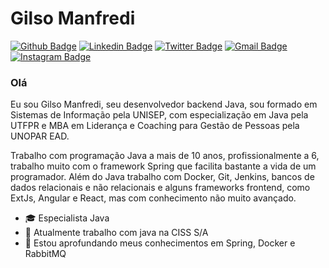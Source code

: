 # Gilso Manfredi

[![Github Badge](https://img.shields.io/badge/-Github-000?style=flat-square&logo=Github&logoColor=white&link=https://github.com/gilsomanfredi)](https://github.com/gilsomanfredi)
[![Linkedin Badge](https://img.shields.io/badge/-LinkedIn-blue?style=flat-square&logo=Linkedin&logoColor=white&link=https://www.linkedin.com/in/gilsomanfredi/)](https://www.linkedin.com/in/gilsomanfredi/)
[![Twitter Badge](https://img.shields.io/badge/-Twitter-1ca0f1?style=flat-square&labelColor=1ca0f1&logo=twitter&logoColor=white&link=https://twitter.com/gilsomanfredi)](https://twitter.com/gilsomanfredi)
[![Gmail Badge](https://img.shields.io/badge/-Gmail-c14438?style=flat-square&logo=Gmail&logoColor=white&link=mailto:gilso.manfredi@gmail.com)](mailto:gilso.manfredi@gmail.com)
[![Instagram Badge](https://img.shields.io/badge/-Instagram-C13584?style=flat-square&labelColor=C13584&logo=instagram&logoColor=white&link=https://www.instagram.com/gilsomanfredi/)](https://www.instagram.com/gilsomanfredi/)


### Olá 


Eu sou Gilso Manfredi, seu desenvolvedor backend Java, sou formado em Sistemas de Informação pela UNISEP, com especialização em Java pela UTFPR e MBA em Liderança e Coaching para Gestão de Pessoas pela UNOPAR EAD. 

Trabalho com programação Java a mais de 10 anos, profissionalmente a 6, trabalho muito com o framework Spring que facilita bastante a vida de um programador. Além do Java trabalho com Docker, Git, Jenkins, bancos de dados relacionais e não relacionais e alguns frameworks frontend, como ExtJs, Angular e React, mas com conhecimento não muito avançado.


- :mortar_board: Especialista Java
- :office: Atualmente trabalho com java na CISS S/A
- :telescope: Estou aprofundando meus conhecimentos em Spring, Docker e RabbitMQ
